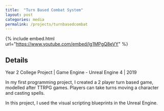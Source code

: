 ```yaml
---
title:  "Turn Based Combat System"
layout: post
categories: media
permalink: /projects/turnbasedcombat
---
```


{% include embed.html url="https://www.youtube.com/embed/lg1MPgQ8eVY" %}


## Details

Year 2 College Project | Game Engine - Unreal Engine 4 | 2019

<p>
  In my first programming project, I created a 2 player turn based game, modelled after TTRPG games. Players can take turns moving a character and casting spells.

In this project, I used the visual scripting blueprints in the Unreal Engine.
</p>
